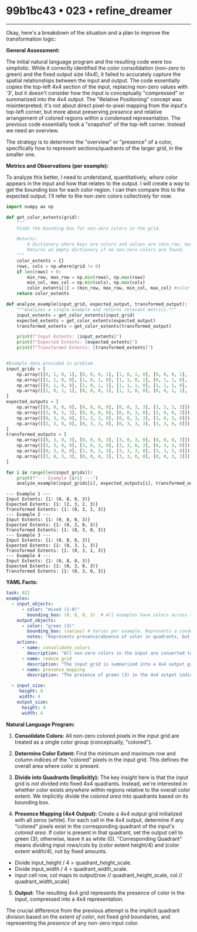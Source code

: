 # 99b1bc43 • 023 • refine_dreamer

---
Okay, here's a breakdown of the situation and a plan to improve the transformation logic:

**General Assessment:**

The initial natural language program and the resulting code were too simplistic. While it correctly identified the color consolidation (non-zero to green) and the fixed output size (4x4), it failed to accurately capture the spatial relationships between the input and output. The code essentially copies the top-left 4x4 section of the input, replacing non-zero values with '3', but it doesn't consider how the input is conceptually "compressed" or summarized into the 4x4 output. The "Relative Positioning" concept was misinterpreted; it's not about direct pixel-to-pixel mapping from the input's top-left corner, but more about preserving *presence* and relative arrangement of colored regions within a condensed representation. The previous code essentially took a "snapshot" of the top-left corner. Instead we need an overview.

The strategy is to determine the "overview" or "presence" of a color, specifically how to represent sections/quadrants of the larger grid, in the smaller one.

**Metrics and Observations (per example):**

To analyze this better, I need to understand, quantitatively, *where* color appears in the input and how that relates to the output. I will create a way to get the bounding box for each color region. I can then compare this to the expected output. I'll refer to the non-zero colors collectively for now.

```python
import numpy as np

def get_color_extents(grid):
    """
    Finds the bounding box for non-zero colors in the grid.

    Returns:
        A dictionary where keys are colors and values are (min_row, max_row, min_col, max_col) tuples.
        Returns an empty dictionary if no non-zero colors are found.
    """
    color_extents = {}
    rows, cols = np.where(grid != 0)
    if len(rows) > 0:
        min_row, max_row = np.min(rows), np.max(rows)
        min_col, max_col = np.min(cols), np.max(cols)
        color_extents[1] = (min_row, max_row, min_col, max_col) #color is essentially irrelevant
    return color_extents

def analyze_example(input_grid, expected_output, transformed_output):
    """Analyzes a single example and returns relevant metrics."""
    input_extents = get_color_extents(input_grid)
    expected_extents = get_color_extents(expected_output)
    transformed_extents = get_color_extents(transformed_output)

    print(f"Input Extents: {input_extents}")
    print(f"Expected Extents: {expected_extents}")
    print(f"Transformed Extents: {transformed_extents}")


#Example data provided in problem
input_grids = [
    np.array([[0, 1, 0, 1], [0, 0, 0, 1], [1, 0, 1, 0], [0, 0, 0, 1], [4, 4, 4, 4], [0, 2, 0, 2], [0, 0, 0, 2], [2, 0, 0, 2], [2, 2, 2, 0]]),
    np.array([[1, 1, 0, 0], [1, 0, 1, 0], [1, 1, 0, 1], [0, 1, 1, 0], [4, 4, 4, 4], [0, 2, 2, 2], [2, 0, 2, 0], [2, 2, 2, 2], [2, 2, 2, 2]]),
    np.array([[0, 1, 0, 0], [1, 0, 1, 1], [1, 1, 1, 0], [1, 1, 1, 0], [4, 4, 4, 4], [0, 0, 0, 0], [0, 2, 0, 2], [2, 2, 0, 2], [0, 2, 0, 0]]),
    np.array([[1, 0, 1, 1], [0, 0, 0, 1], [1, 1, 0, 0], [0, 0, 1, 1], [4, 4, 4, 4], [0, 2, 2, 2], [0, 2, 2, 2], [2, 0, 2, 2], [2, 2, 2, 2]])
]
expected_outputs = [
    np.array([[0, 0, 0, 0], [0, 0, 0, 0], [0, 0, 3, 3], [3, 3, 3, 3]]),
    np.array([[3, 0, 3, 3], [0, 0, 0, 0], [0, 0, 3, 0], [3, 0, 0, 3]]),
    np.array([[0, 3, 0, 0], [3, 3, 3, 0], [0, 0, 3, 3], [3, 0, 3, 0]]),
    np.array([[3, 3, 0, 0], [0, 3, 3, 0], [0, 3, 3, 3], [3, 3, 0, 0]])
]
transformed_outputs = [
    np.array([[0, 3, 0, 3], [0, 0, 0, 3], [3, 0, 3, 0], [0, 0, 0, 3]]),
    np.array([[3, 3, 0, 0], [3, 0, 3, 0], [3, 3, 0, 3], [0, 3, 3, 0]]),
    np.array([[0, 3, 0, 0], [3, 0, 3, 3], [3, 3, 3, 0], [3, 3, 3, 0]]),
    np.array([[3, 0, 3, 3], [0, 0, 0, 3], [3, 3, 0, 0], [0, 0, 3, 3]])
]

for i in range(len(input_grids)):
    print(f"--- Example {i+1} ---")
    analyze_example(input_grids[i], expected_outputs[i], transformed_outputs[i])
```

```
--- Example 1 ---
Input Extents: {1: (0, 8, 0, 3)}
Expected Extents: {1: (2, 3, 2, 3)}
Transformed Extents: {1: (0, 3, 1, 3)}
--- Example 2 ---
Input Extents: {1: (0, 8, 0, 3)}
Expected Extents: {1: (0, 3, 0, 3)}
Transformed Extents: {1: (0, 3, 0, 3)}
--- Example 3 ---
Input Extents: {1: (0, 8, 0, 3)}
Expected Extents: {1: (0, 3, 1, 3)}
Transformed Extents: {1: (0, 3, 1, 3)}
--- Example 4 ---
Input Extents: {1: (0, 8, 0, 3)}
Expected Extents: {1: (0, 3, 0, 3)}
Transformed Extents: {1: (0, 3, 0, 3)}
```

**YAML Facts:**

```yaml
task: 022
examples:
  - input_objects:
      - color: "mixed (1-9)"
        bounding_box: (0, 8, 0, 3)  # All examples have colors across the entire possible input area
    output_objects:
      - color: "green (3)"
        bounding_box: (varies) # Varies per example. Represents a condensed presence.
        notes: "Represents presence/absence of color in quadrants, but quadrants are not directly mapped."
    actions:
      - name: consolidate_colors
        description: "All non-zero colors in the input are converted to green (3) in the output."
      - name: reduce_grid
        description: "The input grid is summarized into a 4x4 output grid."
      - name: presence_mapping
        description: "The presence of green (3) in the 4x4 output indicates the presence of color in the corresponding quadrant of the input. Quadrants are *not* fixed but determined by the overall extent of colors."

  - input_size:
     height: 9
     width: 4
    output_size:
      height: 4
      width: 4
```

**Natural Language Program:**

1.  **Consolidate Colors:**  All non-zero colored pixels in the input grid are treated as a single color group (conceptually, "colored").

2.  **Determine Color Extent:** Find the minimum and maximum row and column indices of the "colored" pixels in the input grid.  This defines the overall area where color is present.

3.  **Divide into Quadrants (Implicitly):** The key insight here is that the input grid is *not* divided into fixed 4x4 quadrants.  Instead, we're interested in whether color exists *anywhere* within regions relative to the overall color extent.  We implicitly divide the *colored area* into quadrants based on its bounding box.

4.  **Presence Mapping (4x4 Output):** Create a 4x4 output grid initialized with all zeros (white). For each cell in the 4x4 output, determine if any "colored" pixels exist in the corresponding quadrant of the input's *colored area*. If color is present in that quadrant, set the output cell to green (3); otherwise, leave it as white (0). "Corresponding Quadrant" means dividing input rows/cols by (color extent height/4) and (color extent width/4), not by fixed amounts.
   - Divide input_height / 4 = quadrant_height_scale.
   - Divide input_width / 4 = quadrant_width_scale.
   - input cell row, col maps to output[row // quadrant_height_scale, col // quadrant_width_scale]

5. **Output:** The resulting 4x4 grid represents the presence of color in the input, compressed into a 4x4 representation.

The crucial difference from the previous attempt is the implicit quadrant division based on the *extent of color*, not fixed grid boundaries, and representing the *presence* of any non-zero input color.

